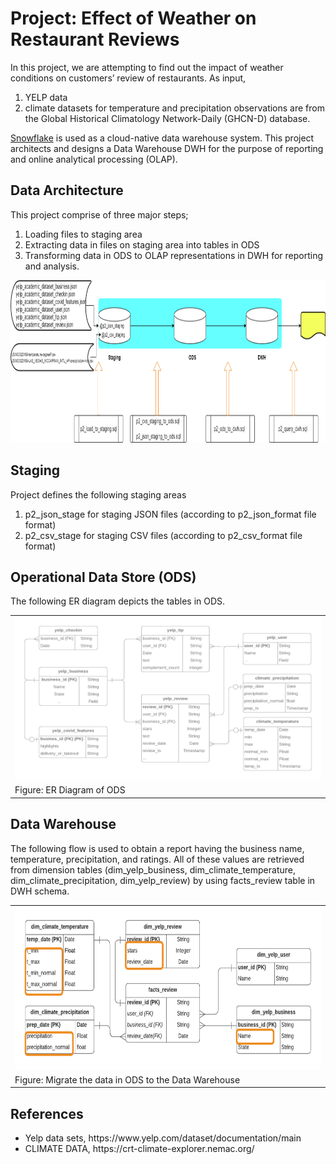 
# Project: Effect of Weather on Restaurant Reviews

In this project, we are attempting to find out the impact of weather conditions on customers’ review of restaurants. 
As input, 
<ol>
 <li> YELP data 
 <li> climate datasets for temperature and precipitation observations are from the Global Historical Climatology Network-Daily (GHCN-D) database. 
</ol>
<a href="http://www.snowflake.com" target='_blank'>Snowflake</a> is used as a cloud-native data warehouse system.
This project  architects and designs a Data Warehouse DWH for the purpose of reporting and online analytical processing (OLAP).

## Data Architecture 
This project comprise of three major steps;
<ol>
 <li> Loading files to staging area
 <li> Extracting data in files on staging area into tables in ODS
 <li> Transforming data in ODS to OLAP representations in DWH for reporting and analysis.  
</ol>

<img src='./img/DFDiagram.png' width='800' height='260'>

## Staging 
Project defines the following staging areas
<ol>
 <li> p2_json_stage for staging JSON files (according to p2_json_format file format)
 <li> p2_csv_stage for staging CSV files (according to p2_csv_format file format)
</ol>

## Operational Data Store (ODS)
The following ER diagram depicts the tables in ODS.


<table>
<tr><td>
 <img src='./img/Prj2-ERD - Page 2.png' width='800' height='260'>
 </td></tr>
 <tr><td>
  Figure: ER Diagram of ODS
  </td></tr>
</table>


## Data Warehouse
The following flow is used to obtain a report having  the business name, temperature, precipitation, and ratings. All of these values are retrieved from dimension tables (dim_yelp_business, dim_climate_temperature, dim_climate_precipitation, dim_yelp_review) by using facts_review table in DWH schema. 

<table>
<tr><td>
 <img src='./img/Prj2-ERD - Page 4.png' width='800' height='260'>
 </td></tr>
 <tr><td>
  Figure: Migrate the data in ODS to the Data Warehouse
  </td></tr>
</table>

## References
<ul>
 <li> Yelp data sets, https://www.yelp.com/dataset/documentation/main
 <li> CLIMATE DATA, https://crt-climate-explorer.nemac.org/
</ul>
